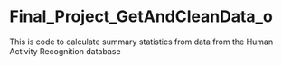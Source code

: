 # Final_Project_GetAndCleanData_o
This is code to calculate summary statistics from data from the Human Activity Recognition database

